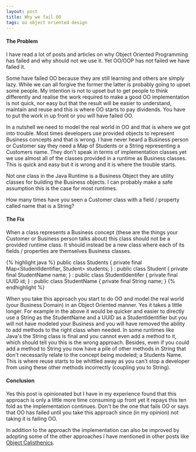 ```yaml
---
layout: post
title: Why we fail OO
tags: oo object oriented design
---
```


#### The Problem

I have read a lot of posts and articles on why Object Oriented Programming has failed and why should not we use it. Yet OO/OOP has not failed we have failed it. 

Some have failed OO because they are still learning and others are simply lazy. While we can all forgive the former the latter is probably going to upset some people.
My intention is not to upset but to get people to think differently and realise the work required to make a good OO implementation is not quick, nor easy but that the result 
will be easier to understand, maintain and reuse and this is where OO starts to pay dividends. You have to put the work in up front or you will have failed OO.

In a nutshell we need to model the real world in OO and that is where we got into trouble. Most times developers use provided objects to represent Business concepts and that is wrong.
I have never heard a Business person or Customer say they need a Map of Students or a String representing a Customers name. They don't speak in terms of implementation classes yet we
use almost all of the classes provided in a runtime as Business classes. This is quick and easy but it is wrong and it is where the trouble starts.

Not one class in the Java Runtime is a Business Object they are utility classes for building the Business objects. I can probably make a safe assumption this is the case for most runtimes.

How many times have you seen a Customer class with a field / property called name that is a String?

#### The Fix

When a class represents a Business concept (these are the things your Customer or Business person talks about) this class should not be a provided runtime class. It should instead be a
new class where each of its fields / properties are themselves Business classes.

{% highlight java %}
public class Students {
    private final Map<StudentIdentifier, Student> students;
}
:
public class Student {
    private final StudentName name;
}
:
public class StudentIdentifer {
    private final UUID id;
}
:
public class StudentName {
   private final String name;
}
{% endhighlight %}

When you take this approach you start to do OO and model the real world (your Business Domain) in an Object Oriented manner. Yes it takes a little longer. For example in the above it would be quicker and easier to directly use a String as the StudentName and a UUID as a StudentIdentifier but you will not have modeled your Business and you will have removed the ability to add methods to the right class when needed. In some runtimes like Java's the String class is final and you cannot even add a method to it, which should tell you this is the wrong approach. Besides, even if you could add a method to String you now have a pile of other methods in String that don't necessarily relate to the concept being modeled; a Students Name. This is where reuse starts to be whittled away as you can't stop a developer from using these other methods incorrectly (coupling you to String).

#### Conclusion

Yes this post is opinionated but I have in my experience found that this approach is only a little more time consuming up front yet it repays this ten fold as the implementation continues.
Don't be the one that fails OO or says that OO has failed until you take this approach since (in my opinion) not taking it is failing OO.

In addition to the approach the implementation can also be improved by adopting some of the other approaches I have mentioned in other posts like [Object Calisthenics](http://jamesladdcode.com/2017/02/03/object-calisthenics/).

